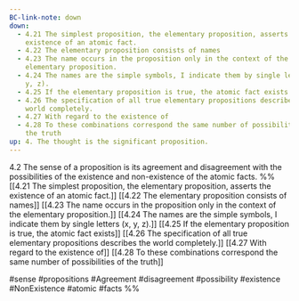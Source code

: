```yaml
---
BC-link-note: down
down:
  - 4.21 The simplest proposition, the elementary proposition, asserts the
    existence of an atomic fact.
  - 4.22 The elementary proposition consists of names
  - 4.23 The name occurs in the proposition only in the context of the
    elementary proposition.
  - 4.24 The names are the simple symbols, I indicate them by single letters (x,
    y, z).
  - 4.25 If the elementary proposition is true, the atomic fact exists
  - 4.26 The specification of all true elementary propositions describes the
    world completely.
  - 4.27 With regard to the existence of
  - 4.28 To these combinations correspond the same number of possibilities of
    the truth
up: 4. The thought is the significant proposition.
---
```

4.2 The sense of a proposition is its agreement and disagreement with the possibilities of the existence and non-existence of the atomic facts.
%%
[[4.21 The simplest proposition, the elementary proposition, asserts the existence of an atomic fact.]]
[[4.22 The elementary proposition consists of names]]
[[4.23 The name occurs in the proposition only in the context of the elementary proposition.]]
[[4.24 The names are the simple symbols, I indicate them by single letters (x, y, z).]]
[[4.25 If the elementary proposition is true, the atomic fact exists]]
[[4.26 The specification of all true elementary propositions describes the world completely.]]
[[4.27 With regard to the existence of]]
[[4.28 To these combinations correspond the same number of possibilities of the truth]]

#sense #propositions #Agreement #disagreement #possibility #existence #NonExistence #atomic #facts %%